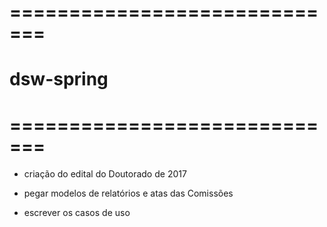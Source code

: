 ﻿# =============================
# dsw-spring
# =============================

* criação do edital do Doutorado de 2017

* pegar modelos de relatórios e atas das Comissões

* escrever os casos de uso

